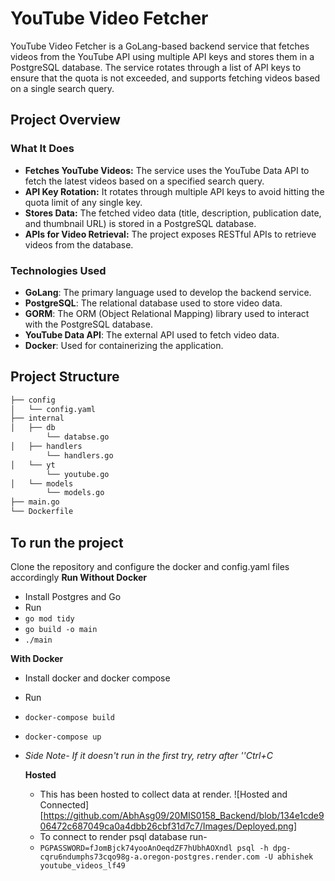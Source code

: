 
# YouTube Video Fetcher

YouTube Video Fetcher is a GoLang-based backend service that fetches videos from the YouTube API using multiple API keys and stores them in a PostgreSQL database. The service rotates through a list of API keys to ensure that the quota is not exceeded, and supports fetching videos based on a single search query.

## Project Overview

### What It Does

- **Fetches YouTube Videos:** The service uses the YouTube Data API to fetch the latest videos based on a specified search query.
- **API Key Rotation:** It rotates through multiple API keys to avoid hitting the quota limit of any single key.
- **Stores Data:** The fetched video data (title, description, publication date, and thumbnail URL) is stored in a PostgreSQL database.
- **APIs for Video Retrieval:** The project exposes RESTful APIs to retrieve videos from the database.

### Technologies Used

- **GoLang**: The primary language used to develop the backend service.
- **PostgreSQL**: The relational database used to store video data.
- **GORM**: The ORM (Object Relational Mapping) library used to interact with the PostgreSQL database.
- **YouTube Data API**: The external API used to fetch video data.
- **Docker**: Used for containerizing the application.

## Project Structure

```bash
├── config
│   └── config.yaml  
├── internal
│   ├── db           
        └── databse.go 
│   ├── handlers      
        └── handlers.go 
│   └── yt            
        └── youtube.go 
│   └── models 
        └── models.go           
├── main.go           
└── Dockerfile       
```
## To run the project
Clone the repository and configure the docker and config.yaml files accordingly
**Run Without Docker**
- Install Postgres and Go
- Run 
- `go mod tidy`
- `go build -o main`
- `./main`

**With Docker**
- Install docker and docker compose
-  Run 
- `docker-compose build`
- `docker-compose up`
- *Side Note- If it doesn't run in the first try, retry after ''Ctrl+C*

  **Hosted**
  - This has been hosted to collect data at render.
    ![Hosted and Connected][https://github.com/AbhAsg09/20MIS0158_Backend/blob/134e1cde906472c687049ca0a4dbb26cbf31d7c7/Images/Deployed.png]
  - To connect to render psql database run-
  - `PGPASSWORD=fJomBjck74yooAnOeqdZF7hUbhAOXndl psql -h dpg-cqru6ndumphs73cqo98g-a.oregon-postgres.render.com -U abhishek youtube_videos_lf49`
